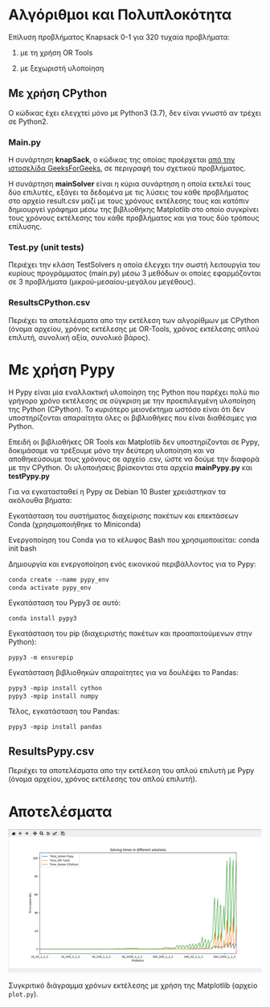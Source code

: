 # Αλγόριθμοι και Πολυπλοκότητα

Επίλυση προβλήματος Knapsack 0-1 για 320 τυχαία προβλήματα:

1. με τη χρήση OR Tools

2. με ξεχωριστή υλοποίηση

## Με χρήση CPython

Ο κώδικας έχει ελεγχτεί μόνο με Python3 (3.7), δεν είναι γνωστό αν τρέχει σε Python2.

### Main.py
Η συνάρτηση **knapSack**, ο κώδικας της οποίας προέρχεται [από την ιστοσελίδα GeeksForGeeks](https://www.geeksforgeeks.org/0-1-knapsack-problem-dp-10/), σε περιγραφή του σχετικού προβλήματος.

Η συνάρτηση **mainSolver** είναι η κύρια συνάρτηση η οποία εκτελεί τους δύο επιλυτές, εξάγει τα δεδομένα με τις λύσεις του κάθε προβλήματος στο αρχείο result.csv μαζί με τους χρόνους εκτέλεσης τους και κατόπιν δημιουργεί γράφημα μέσω της βιβλιοθήκης Matplotlib στο οποίο συγκρίνει τους χρόνους εκτέλεσης του κάθε προβλήματος και για τους δύο τρόπους επίλυσης.

### Test.py (unit tests)
Περιέχει την κλάση TestSolvers η οποία έλεγχει την σωστή λειτουργία του κυρίους προγράμματος (main.py) μέσω 3 μεθόδων οι οποίες εφαρμόζονται σε 3 προβλήματα (μικρού-μεσαίου-μεγάλου μεγέθους). 

### ResultsCPython.csv

Περιέχει τα αποτελέσματα απο την εκτέλεση των αλγορίθμων με CPython (όνομα αρχείου, χρόνος εκτέλεσης με OR-Tools, χρόνος εκτέλεσης απλού επιλυτή, συνολική αξία, συνολικό βάρος).


# Με χρήση Pypy

Η Pypy είναι μία εναλλακτική υλοποίηση της Python που παρέχει πολύ πιο γρήγορο χρόνο εκτέλεσης σε σύγκριση με την προεπιλεγμένη υλοποίηση της Python (CPython). Το κυριότερο μειονέκτημα ωστόσο είναι ότι δεν υποστηρίζονται απαραίτητα όλες οι βιβλιοθήκες που είναι διαθέσιμες για Python.

Επειδή οι βιβλιοθήκες OR Tools και Matplotlib δεν υποστηρίζονται σε Pypy, δοκιμάσαμε να τρέξουμε μόνο την δεύτερη υλοποίηση και να αποθηκεύσουμε τους χρόνους σε αρχείο .csv, ώστε να δούμε την διαφορά με την CPython. Οι υλοποιήσεις βρίσκονται στα αρχεία **mainPypy.py** και **testPypy.py**

Για να εγκατασταθεί η Pypy σε Debian 10 Buster χρειάστηκαν τα ακόλουθα βήματα:

Εγκατάσταση του συστήματος διαχείρισης πακέτων και επεκτάσεων Conda (χρησιμοποιήθηκε το Miniconda)

Ενεργοποίηση του Conda για το κέλυφος Bash που χρησιμοποιείται: conda init bash

Δημιουργία και ενεργοποίηση ενός εικονικού περιβάλλοντος για το Pypy:

```
conda create --name pypy_env
conda activate pypy_env
```

Εγκατάσταση του Pypy3 σε αυτό:

```
conda install pypy3
```

Εγκατάσταση του pip (διαχειριστής πακέτων και προαπαιτούμενων στην Python):

```
pypy3 -m ensurepip
```

Εγκατάσταση βιβλιοθηκών απαραίτητες για να δουλέψει το Pandas:

```
pypy3 -mpip install cython
pypy3 -mpip install numpy
```

Τέλος, εγκατάσταση του Pandas:

```
pypy3 -mpip install pandas
```

## ResultsPypy.csv

Περιέχει τα αποτελέσματα απο την εκτέλεση του απλού επιλυτή με Pypy (όνομα αρχείου, χρόνος εκτέλεσης του απλού επιλυτή).

# Αποτελέσματα

![Matplotlib Diagram](img/Matplotlib-Diagram.png)

Συγκριτικό διάγραμμα χρόνων εκτέλεσης με χρήση της Matplotlib (αρχείο `plot.py`). 
